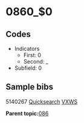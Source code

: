 # 0860\_$0

## Codes

-   Indicators
    -   First: 0
    -   Second: \_
-   Subfield: 0

## Sample bibs

5140267 [Quicksearch](https://search.library.yale.edu/catalog/5140267) [VXWS](http://prodorbis.library.yale.edu:7014/vxws/GetHoldingsService?bibId=5140267)

**Parent topic:**[086](../../tags/086/086.md)

